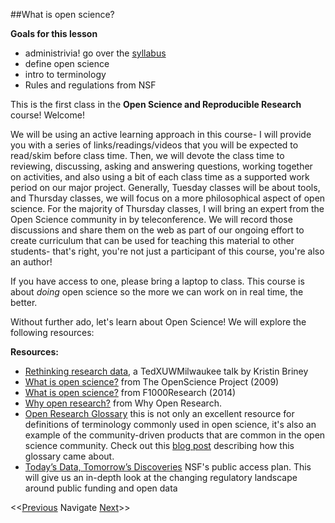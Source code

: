 ##What is open science?

**Goals for this lesson**

* administrivia! go over the [syllabus](https://github.com/cbahlai/OSRR_course/blob/master/Syllabus.md)
* define open science
* intro to terminology
* Rules and regulations from NSF

This is the first class in the **Open Science and Reproducible Research** course! Welcome! 

We will be using an active learning approach in this course- I will provide you with a series of links/readings/videos that you will be expected to read/skim before class time. Then, we will devote the class time to reviewing, discussing, asking and answering questions, working together on activities, and also using a bit of each class time as a supported work period  on our major project. Generally, Tuesday classes will be about tools, and Thursday classes, we will focus on a more philosophical aspect of open science. For the majority of Thursday classes, I will bring an expert from the Open Science community in by teleconference. We will record those discussions and share them on the web as part of our ongoing effort to create curriculum that can be used for teaching this material to other students- that's right, you're not just a participant of this course, you're also an author!

If you have access to one, please bring a laptop to class. This course is about *doing* open science so the more we can work on in real time, the better. 

Without further ado, let's learn about Open Science!  We will explore the following resources:

**Resources:**

* [Rethinking research data](https://www.youtube.com/watch?v=dXKbkpilQME), a TedXUWMilwaukee talk by Kristin Briney
* [What is open science?](http://www.openscience.org/blog/?p=269) from The OpenScience Project (2009)
* [What is open science?](http://blog.f1000research.com/2014/11/11/what-is-open-science/)  from F1000Research (2014)
* [Why open research?](http://whyopenresearch.org/index.html) from Why Open Research.
* [Open Research Glossary](https://docs.google.com/document/d/1uXZzyXPHNcjCPiR5qkzEuB5u2PUIYQzq0mrG9BtD-Qo/edit#heading=h.tsneh02k2pc8) this is not only an excellent resource for definitions of terminology commonly used in open science, it's also an example of the community-driven products that are common in the open science community. Check out this [blog post](https://docs.google.com/document/d/1uXZzyXPHNcjCPiR5qkzEuB5u2PUIYQzq0mrG9BtD-Qo/edit#heading=h.tsneh02k2pc8) describing how this glossary came about.
* [Today’s Data, Tomorrow’s Discoveries](http://www.nsf.gov/pubs/2015/nsf15052/nsf15052.pdf) NSF's public access plan. This will give us an in-depth look at the changing regulatory landscape around public funding and open data

<<[Previous]()  Navigate [Next](https://github.com/cbahlai/OSRR_course/blob/master/02_organizing_data_tables.md)>>
